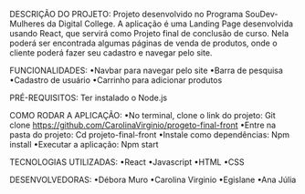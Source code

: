 DESCRIÇÃO DO PROJETO:
Projeto desenvolvido no Programa SouDev-Mulheres da Digital College. 
A aplicação é uma Landing Page desenvolvida usando React, 
que servirá como Projeto final de conclusão de curso. 
Nela poderá ser encontrada algumas páginas de venda de produtos,
onde o cliente poderá fazer seu cadastro e navegar pelo site.

FUNCIONALIDADES:
•Navbar para navegar pelo site
•Barra de pesquisa
•Cadastro de usuário
•Carrinho para adicionar produtos

PRÉ-REQUISITOS:
Ter instalado o Node.js

COMO RODAR A APLICAÇÃO:
•No terminal, clone o link do projeto:
   Git clone https://github.com/CarolinaVirginio/progeto-final-front
•Entre na pasta do projeto:
   Cd projeto-final-front
•Instale como dependências:
   Npm install
•Executar a aplicação:
   Npm start

TECNOLOGIAS UTILIZADAS:
•React
•Javascript
•HTML
•CSS

DESENVOLVEDORAS:
•Débora Muro
•Carolina Virginio
•Egislane
•Ana Júlia
